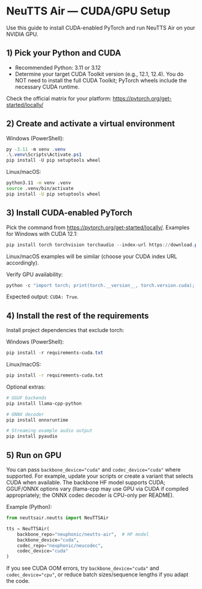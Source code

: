# NeuTTS Air — CUDA/GPU Setup

Use this guide to install CUDA-enabled PyTorch and run NeuTTS Air on your NVIDIA GPU.

## 1) Pick your Python and CUDA

- Recommended Python: 3.11 or 3.12
- Determine your target CUDA Toolkit version (e.g., 12.1, 12.4). You do NOT need to install the full CUDA Toolkit; PyTorch wheels include the necessary CUDA runtime.

Check the official matrix for your platform: https://pytorch.org/get-started/locally/

## 2) Create and activate a virtual environment

Windows (PowerShell):
```powershell
py -3.11 -m venv .venv
.\.venv\Scripts\Activate.ps1
pip install -U pip setuptools wheel
```

Linux/macOS:
```bash
python3.11 -m venv .venv
source .venv/bin/activate
pip install -U pip setuptools wheel
```

## 3) Install CUDA-enabled PyTorch

Pick the command from https://pytorch.org/get-started/locally/. Examples for Windows with CUDA 12.1:

```powershell
pip install torch torchvision torchaudio --index-url https://download.pytorch.org/whl/cu121
```

Linux/macOS examples will be similar (choose your CUDA index URL accordingly).

Verify GPU availability:

```powershell
python -c "import torch; print(torch.__version__, torch.version.cuda); print('CUDA:', torch.cuda.is_available())"
```

Expected output: `CUDA: True`.

## 4) Install the rest of the requirements

Install project dependencies that exclude torch:

Windows (PowerShell):
```powershell
pip install -r requirements-cuda.txt
```

Linux/macOS:
```bash
pip install -r requirements-cuda.txt
```

Optional extras:

```powershell
# GGUF backends
pip install llama-cpp-python

# ONNX decoder
pip install onnxruntime

# Streaming example audio output
pip install pyaudio
```

## 5) Run on GPU

You can pass `backbone_device="cuda"` and `codec_device="cuda"` where supported. For example, update your scripts or create a variant that selects CUDA when available. The backbone HF model supports CUDA; GGUF/ONNX options vary (llama-cpp may use GPU via CUDA if compiled appropriately; the ONNX codec decoder is CPU-only per README).

Example (Python):

```python
from neuttsair.neutts import NeuTTSAir

tts = NeuTTSAir(
    backbone_repo="neuphonic/neutts-air",  # HF model
    backbone_device="cuda",
    codec_repo="neuphonic/neucodec",
    codec_device="cuda"
)
```

If you see CUDA OOM errors, try `backbone_device="cuda"` and `codec_device="cpu"`, or reduce batch sizes/sequence lengths if you adapt the code.

